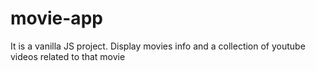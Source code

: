 # movie-app
It is a vanilla JS project. Display movies info and a collection of youtube videos related to that movie
